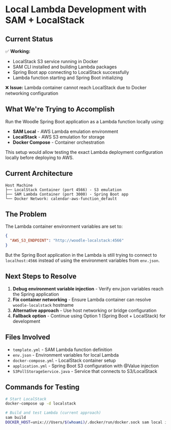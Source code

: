 # Local Lambda Development with SAM + LocalStack

## Current Status

✅ **Working:**
- LocalStack S3 service running in Docker
- SAM CLI installed and building Lambda packages
- Spring Boot app connecting to LocalStack successfully
- Lambda function starting and Spring Boot initializing

❌ **Issue:** 
Lambda container cannot reach LocalStack due to Docker networking configuration

## What We're Trying to Accomplish

Run the Woodle Spring Boot application as a Lambda function locally using:
- **SAM Local** - AWS Lambda emulation environment
- **LocalStack** - AWS S3 emulation for storage
- **Docker Compose** - Container orchestration

This setup would allow testing the exact Lambda deployment configuration locally before deploying to AWS.

## Current Architecture

```
Host Machine
├── LocalStack Container (port 4566) - S3 emulation
├── SAM Lambda Container (port 3000) - Spring Boot app
└── Docker Network: calendar-aws-function_default
```

## The Problem

The Lambda container environment variables are set to:
```json
{
  "AWS_S3_ENDPOINT": "http://woodle-localstack:4566"
}
```

But the Spring Boot application in the Lambda is still trying to connect to `localhost:4566` instead of using the environment variables from `env.json`.

## Next Steps to Resolve

1. **Debug environment variable injection** - Verify env.json variables reach the Spring application
2. **Fix container networking** - Ensure Lambda container can resolve `woodle-localstack` hostname  
3. **Alternative approach** - Use host networking or bridge configuration
4. **Fallback option** - Continue using Option 1 (Spring Boot + LocalStack) for development

## Files Involved

- `template.yml` - SAM Lambda function definition
- `env.json` - Environment variables for local Lambda
- `docker-compose.yml` - LocalStack container setup
- `application.yml` - Spring Boot S3 configuration with @Value injection
- `S3PollStorageService.java` - Service that connects to S3/LocalStack

## Commands for Testing

```bash
# Start LocalStack
docker-compose up -d localstack

# Build and test Lambda (current approach)
sam build
DOCKER_HOST=unix:///Users/$(whoami)/.docker/run/docker.sock sam local invoke WoodleLambdaFunction --env-vars env.json --docker-network calendar-aws-function_default --event api-test.json
```